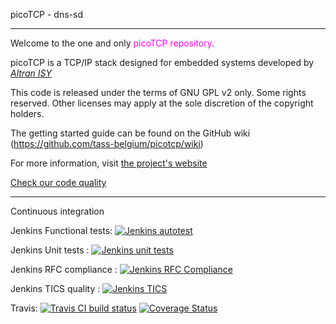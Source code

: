 picoTCP - dns-sd

---------------

Welcome to the one and only <font color=ff00f0>picoTCP repository</font>. 

picoTCP is a TCP/IP stack designed for embedded systems developed by *[Altran ISY](http://intelligent-systems.altran.com/)*

This code is released under the terms of GNU GPL v2 only. Some rights reserved.
Other licenses may apply at the sole discretion of the copyright holders.

The getting started guide can be found on the GitHub wiki (https://github.com/tass-belgium/picotcp/wiki)

For more information, visit [the project's website](http://www.picotcp.com)

[Check our code quality](http://tics.picotcp.com:42506/TIOBEPortal/TICS/treeviewer?)


---------------

Continuous integration

Jenkins Functional tests: 
[![Jenkins autotest](http://jenkins.picotcp.com:8080/buildStatus/icon?job=PicoTCP_rel_autotest)](http://jenkins.picotcp.com:8080/job/PicoTCP_rel_autotest)

Jenkins Unit tests      : 
[![Jenkins unit tests](http://jenkins.picotcp.com:8080/buildStatus/icon?job=PicoTCP_rel_unit_tests)](http://jenkins.picotcp.com:8080/job/PicoTCP_rel_unit_tests)

Jenkins RFC compliance  :
[![Jenkins RFC Compliance](http://jenkins.picotcp.com:8080/buildStatus/icon?job=PicoTCP_rel_RF_mbed)](http://jenkins.picotcp.com:8080/job/PicoTCP_rel_RF_mbed)

Jenkins TICS quality    :
[![Jenkins TICS](http://jenkins.picotcp.com:8080/buildStatus/icon?job=PicoTCP_rel_TICS)](http://jenkins.picotcp.com:8080/job/PicoTCP_rel_TICS/)

Travis: 
[![Travis CI build status](https://api.travis-ci.org/tass-belgium/picotcp.svg)](https://travis-ci.org/tass-belgium/picotcp)
[![Coverage Status](https://img.shields.io/coveralls/tass-belgium/picotcp.svg)](https://coveralls.io/r/tass-belgium/picotcp?branch=master)
